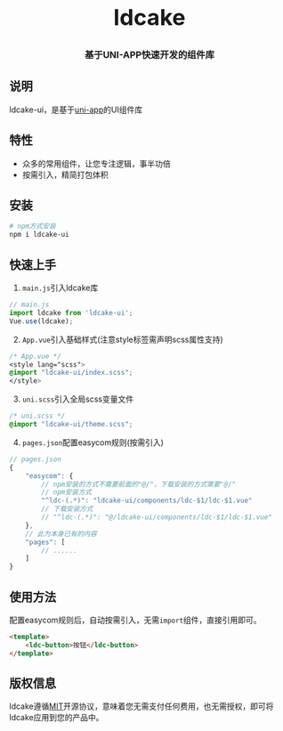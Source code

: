 <h3 align="center" style="margin: 30px 0 30px;font-weight: bold;font-size:40px;">ldcake</h3>
<h3 align="center">基于UNI-APP快速开发的组件库</h3>


## 说明

ldcake-ui，是基于[uni-app](https://uniapp.dcloud.io/)的UI组件库

## 特性

- 众多的常用组件，让您专注逻辑，事半功倍
- 按需引入，精简打包体积

## 安装

```bash
# npm方式安装
npm i ldcake-ui
```

## 快速上手

1. `main.js`引入ldcake库
```js
// main.js
import ldcake from 'ldcake-ui';
Vue.use(ldcake);
```

2. `App.vue`引入基础样式(注意style标签需声明scss属性支持)
```css
/* App.vue */
<style lang="scss">
@import "ldcake-ui/index.scss";
</style>
```

3. `uni.scss`引入全局scss变量文件
```css
/* uni.scss */
@import "ldcake-ui/theme.scss";
```

4. `pages.json`配置easycom规则(按需引入)

```js
// pages.json
{
	"easycom": {
		// npm安装的方式不需要前面的"@/"，下载安装的方式需要"@/"
		// npm安装方式
		"^ldc-(.*)": "ldcake-ui/components/ldc-$1/ldc-$1.vue"
		// 下载安装方式
		// "^ldc-(.*)": "@/ldcake-ui/components/ldc-$1/ldc-$1.vue"
	},
	// 此为本身已有的内容
	"pages": [
		// ......
	]
}
```

## 使用方法
配置easycom规则后，自动按需引入，无需`import`组件，直接引用即可。

```html
<template>
	<ldc-button>按钮</ldc-button>
</template>
```

## 版权信息
ldcake遵循[MIT](https://en.wikipedia.org/wiki/MIT_License)开源协议，意味着您无需支付任何费用，也无需授权，即可将ldcake应用到您的产品中。
